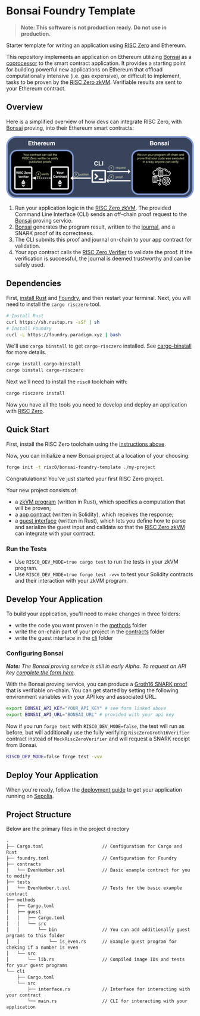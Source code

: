 # Bonsai Foundry Template

> **Note: This software is not production ready. Do not use in production.**

Starter template for writing an application using [RISC Zero] and Ethereum.

This repository implements an application on Ethereum utilizing [Bonsai] as a [coprocessor] to the smart contract application.
It provides a starting point for building powerful new applications on Ethereum that offload computationally intensive (i.e. gas expensive), or difficult to implement, tasks to be proven by the [RISC Zero zkVM].
Verifiable results are sent to your Ethereum contract.

[RISC Zero]: https://www.risczero.com/
[Bonsai]: https://dev.bonsai.xyz/
[coprocessor]: https://twitter.com/RiscZero/status/1677316664772132864
[RISC Zero zkVM]: https://dev.risczero.com/zkvm

## Overview

Here is a simplified overview of how devs can integrate RISC Zero, with [Bonsai] proving, into their Ethereum smart contracts:

![Bonsai Foundry Template Diagram](images/bonsai-foundry-template.png)

1. Run your application logic in the [RISC Zero zkVM]. The provided Command Line Interface (CLI) sends an off-chain proof request to the [Bonsai] proving service.
2. [Bonsai] generates the program result, written to the [journal], and a SNARK proof of its correctness.
3. The CLI submits this proof and journal on-chain to your app contract for validation.
4. Your app contract calls the [RISC Zero Verifier] to validate the proof. If the verification is successful, the journal is deemed trustworthy and can be safely used.

[journal]: https://dev.risczero.com/terminology#journal
[RISC Zero Verifier]: https://github.com/risc0/risc0/blob/release-0.20/bonsai/ethereum/contracts/IRiscZeroVerifier.sol

## Dependencies

First, [install Rust] and [Foundry], and then restart your terminal. Next, you will need to install the `cargo risczero` tool.

```sh
# Install Rust
curl https://sh.rustup.rs -sSf | sh
# Install Foundry
curl -L https://foundry.paradigm.xyz | bash
```

We'll use `cargo binstall` to get `cargo-risczero` installed. See [cargo-binstall] for more details.

```sh
cargo install cargo-binstall
cargo binstall cargo-risczero
```

Next we'll need to install the `risc0` toolchain with:

```sh
cargo risczero install
```

Now you have all the tools you need to develop and deploy an application with [RISC Zero].

[install Rust]: https://doc.rust-lang.org/cargo/getting-started/installation.html
[Foundry]: https://getfoundry.sh/
[cargo-binstall]: https://github.com/cargo-bins/cargo-binstall#cargo-binaryinstall

## Quick Start

First, install the RISC Zero toolchain using the [instructions above].

Now, you can initialize a new Bonsai project at a location of your choosing:

```sh
forge init -t risc0/bonsai-foundry-template ./my-project
```

Congratulations! You've just started your first RISC Zero project.

Your new project consists of:

- a [zkVM program] (written in Rust), which specifies a computation that will be proven;
- a [app contract] (written in Solidity), which receives the response;
- a [guest interface] (written in Rust), which lets you define how to parse and serialize the guest input and calldata so that the [RISC Zero zkVM] can integrate with your contract.

[instructions above]: #dependencies
[zkVM program]: ./methods/guest/src/bin
[app contract]: ./contracts
[guest interface]: ./cli

### Run the Tests

- Use `RISC0_DEV_MODE=true cargo test` to run the tests in your zkVM program.
- Use `RISC0_DEV_MODE=true forge test -vvv` to test your Solidity contracts and their interaction with your zkVM program.

## Develop Your Application

To build your application, you'll need to make changes in three folders:

- write the code you want proven in the [methods] folder
- write the on-chain part of your project in the [contracts] folder
- write the guest interface in the [cli] folder

[methods]: ./methods/
[cli]: ./cli/
[contracts]: ./contracts/

### Configuring Bonsai

***Note:*** *The Bonsai proving service is still in early Alpha. To request an API key [complete the form here](https://bonsai.xyz/apply).*

With the Bonsai proving service, you can produce a [Groth16 SNARK proof] that is verifiable on-chain.
You can get started by setting the following environment variables with your API key and associated URL.

```bash
export BONSAI_API_KEY="YOUR_API_KEY" # see form linked above
export BONSAI_API_URL="BONSAI_URL" # provided with your api key
```

Now if you run `forge test` with `RISC0_DEV_MODE=false`, the test will run as before, but will additionally use the fully verifying `RiscZeroGroth16Verifier` contract instead of `MockRiscZeroVerifier` and will request a SNARK receipt from Bonsai.

```bash
RISC0_DEV_MODE=false forge test -vvv
```

[Groth16 SNARK proof]: https://www.risczero.com/news/on-chain-verification

## Deploy Your Application

When you're ready, follow the [deployment guide] to get your application running on [Sepolia].

[deployment guide]: /deployment-guide.md
[Sepolia]: https://www.alchemy.com/overviews/sepolia-testnet

## Project Structure

Below are the primary files in the project directory

```text
.
├── Cargo.toml                      // Configuration for Cargo and Rust
├── foundry.toml                    // Configuration for Foundry
├── contracts
│   └── EvenNumber.sol              // Basic example contract for you to modify
├── tests
│   └── EvenNumber.t.sol            // Tests for the basic example contract
├── methods
│   ├── Cargo.toml
│   ├── guest
│   │   ├── Cargo.toml
│   │   └── src
│   │       └── bin                 // You can add additionally guest prgrams to this folder
│   │           └── is_even.rs      // Example guest program for cheking if a number is even
│   └── src
│       └── lib.rs                  // Compiled image IDs and tests for your guest programs
└── cli
    ├── Cargo.toml
    └── src
        ├── interface.rs            // Interface for interacting with your contract
        └── main.rs                 // CLI for interacting with your application
```
